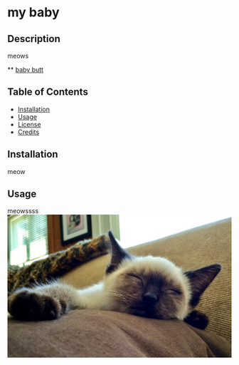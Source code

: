 
# my baby
## Description
meows



** [baby butt](https://github.com/jaderiver62/aide-de-camp/)
## Table of Contents
* [Installation](#installation)
* [Usage](#usage)
* [License](#license)
* [Credits](#credits)

## Installation
meow

## Usage 
meowssss
![Project Usage Image](Develop/utils/tests/images/cats.jpeg)



        
 